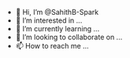 - 👋 Hi, I’m @SahithB-Spark
- 👀 I’m interested in ...
- 🌱 I’m currently learning ...
- 💞️ I’m looking to collaborate on ...
- 📫 How to reach me ...

<!---
SahithB-Spark/SahithB-Spark is a ✨ special ✨ repository because its `README.md` (this file) appears on your GitHub profile.
You can click the Preview link to take a look at your changes.
--->
